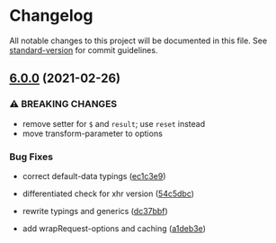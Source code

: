 # Changelog

All notable changes to this project will be documented in this file. See [standard-version](https://github.com/conventional-changelog/standard-version) for commit guidelines.

## [6.0.0](https://github.com/misantronic/wrap-request/compare/v1.0.1...v6.0.0) (2021-02-26)


### ⚠ BREAKING CHANGES

* remove setter for `$` and `result`; use `reset` instead
* move transform-parameter to options

### Bug Fixes

* correct default-data typings ([ec1c3e9](https://github.com/misantronic/wrap-request/commit/ec1c3e97c48a820de31d88e3775127acdfd800bf))
* differentiated check for xhr version ([54c5dbc](https://github.com/misantronic/wrap-request/commit/54c5dbc65ffd18e9a7495bc4dfe3d1e9a746b306))


* rewrite typings and generics ([dc37bbf](https://github.com/misantronic/wrap-request/commit/dc37bbfed6e43dc39085a05c018b008dc464d609))
* add wrapRequest-options and caching ([a1deb3e](https://github.com/misantronic/wrap-request/commit/a1deb3e193a7b60a214d139b6f9613c1765715c0))
